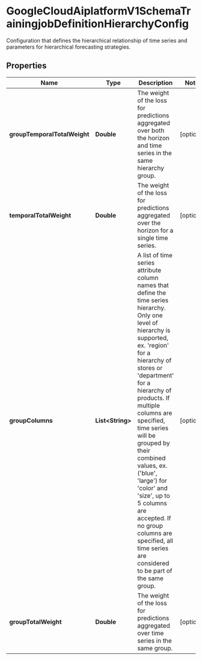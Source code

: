 

# GoogleCloudAiplatformV1SchemaTrainingjobDefinitionHierarchyConfig

Configuration that defines the hierarchical relationship of time series and parameters for hierarchical forecasting strategies.

## Properties

| Name | Type | Description | Notes |
|------------ | ------------- | ------------- | -------------|
|**groupTemporalTotalWeight** | **Double** | The weight of the loss for predictions aggregated over both the horizon and time series in the same hierarchy group. |  [optional] |
|**temporalTotalWeight** | **Double** | The weight of the loss for predictions aggregated over the horizon for a single time series. |  [optional] |
|**groupColumns** | **List&lt;String&gt;** | A list of time series attribute column names that define the time series hierarchy. Only one level of hierarchy is supported, ex. &#39;region&#39; for a hierarchy of stores or &#39;department&#39; for a hierarchy of products. If multiple columns are specified, time series will be grouped by their combined values, ex. (&#39;blue&#39;, &#39;large&#39;) for &#39;color&#39; and &#39;size&#39;, up to 5 columns are accepted. If no group columns are specified, all time series are considered to be part of the same group. |  [optional] |
|**groupTotalWeight** | **Double** | The weight of the loss for predictions aggregated over time series in the same group. |  [optional] |



